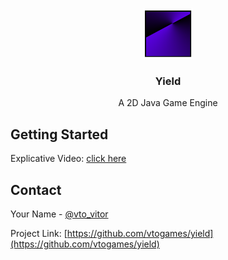 <!-- PROJECT LOGO -->
<br />
<p align="center">
  <a href="https://github.com/vtogames/yield">
    <img src="yield/engine/resourses/logo300x300.png" alt="Logo" width="80" height="80">
  </a>

  <h3 align="center">Yield</h3>

  <p align="center">
    A 2D Java Game Engine
  </p>
</p>

## Getting Started
Explicative Video: [click here](https://youtu.be/jhj6eLERVzQ)




<!-- CONTACT -->
## Contact

Your Name - [@vto_vitor](https://twitter.com/vto_vitor)

Project Link: [https://github.com/vtogames/yield](https://github.com/vtogames/yield)
